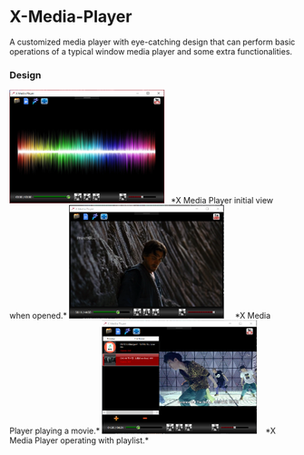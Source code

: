 # X-Media-Player
A customized media player with eye-catching design that can perform basic operations of a typical window media player and some extra functionalities.
### Design
<img src="https://github.com/minhducubc97/X-Media-Player/blob/master/Design/InitialView.PNG"  height="200"/>
&nbsp;&nbsp;*X Media Player initial view when opened.*
<img src="https://github.com/minhducubc97/X-Media-Player/blob/master/Design/InAction.PNG"  height="200"/>
&nbsp;&nbsp;&nbsp;&nbsp;*X Media Player playing a movie.*
<img src="https://github.com/minhducubc97/X-Media-Player/blob/master/Design/Playlist.PNG"  height="200"/>
&nbsp;&nbsp;&nbsp;*X Media Player operating with playlist.*
